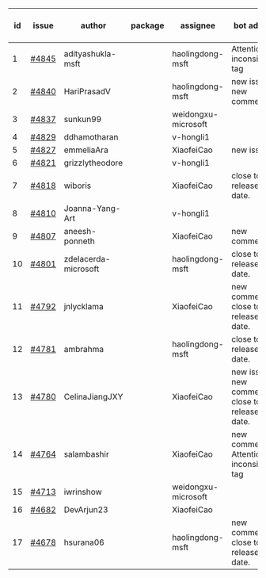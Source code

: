 | id | issue | author | package | assignee | bot advice | created date of issue | target release date | date from target |
| ------ | ------ | ------ | ------ | ------ | ------ | ------ | ------ | :-----: |
| 1 | [#4845](https://github.com/Azure/sdk-release-request/issues/4845) | adityashukla-msft |  | haolingdong-msft | Attention to inconsistent tag | 12-20 | 01-26 |  |
| 2 | [#4840](https://github.com/Azure/sdk-release-request/issues/4840) | HariPrasadV |  | haolingdong-msft | new issue. new comment. | 12-18 | 01-26 |  |
| 3 | [#4837](https://github.com/Azure/sdk-release-request/issues/4837) | sunkun99 |  | weidongxu-microsoft |  | 12-15 | 01-26 |  |
| 4 | [#4829](https://github.com/Azure/sdk-release-request/issues/4829) | ddhamotharan |  | v-hongli1 |  | 12-12 |  | 0 |
| 5 | [#4827](https://github.com/Azure/sdk-release-request/issues/4827) | emmeliaAra |  | XiaofeiCao | new issue. | 12-11 | 01-26 |  |
| 6 | [#4821](https://github.com/Azure/sdk-release-request/issues/4821) | grizzlytheodore |  | v-hongli1 |  | 12-06 |  | 0 |
| 7 | [#4818](https://github.com/Azure/sdk-release-request/issues/4818) | wiboris |  | XiaofeiCao | close to release date.  | 12-05 | 12-22 | 0 |
| 8 | [#4810](https://github.com/Azure/sdk-release-request/issues/4810) | Joanna-Yang-Art |  | v-hongli1 |  | 12-04 |  | 0 |
| 9 | [#4807](https://github.com/Azure/sdk-release-request/issues/4807) | aneesh-ponneth |  | XiaofeiCao | new comment. | 11-29 | 02-23 |  |
| 10 | [#4801](https://github.com/Azure/sdk-release-request/issues/4801) | zdelacerda-microsoft |  | haolingdong-msft | close to release date.  | 11-29 | 12-22 | 0 |
| 11 | [#4792](https://github.com/Azure/sdk-release-request/issues/4792) | jnlycklama |  | XiaofeiCao | new comment. close to release date.  | 11-28 | 12-22 | 0 |
| 12 | [#4781](https://github.com/Azure/sdk-release-request/issues/4781) | ambrahma |  | haolingdong-msft | close to release date.  | 11-27 | 12-22 | 0 |
| 13 | [#4780](https://github.com/Azure/sdk-release-request/issues/4780) | CelinaJiangJXY |  | XiaofeiCao | new issue. new comment. close to release date.  | 11-22 | 12-22 | 0 |
| 14 | [#4764](https://github.com/Azure/sdk-release-request/issues/4764) | salambashir |  | XiaofeiCao | new comment. Attention to inconsistent tag | 11-13 | 01-26 |  |
| 15 | [#4713](https://github.com/Azure/sdk-release-request/issues/4713) | iwrinshow |  | weidongxu-microsoft |  | 11-06 | 11-24 |  |
| 16 | [#4682](https://github.com/Azure/sdk-release-request/issues/4682) | DevArjun23 |  | XiaofeiCao |  | 10-24 | 01-26 |  |
| 17 | [#4678](https://github.com/Azure/sdk-release-request/issues/4678) | hsurana06 |  | haolingdong-msft | new comment. close to release date.  | 10-23 | 12-22 | 0 |

